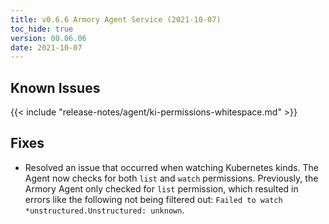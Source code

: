 ```yaml
---
title: v0.6.6 Armory Agent Service (2021-10-07)
toc_hide: true
version: 00.06.06
date: 2021-10-07
---
```


## Known Issues

{{< include "release-notes/agent/ki-permissions-whitespace.md" >}}

## Fixes
*  Resolved an issue that occurred when watching Kubernetes kinds. The Agent now checks for both `list` and `watch` permissions. Previously, the Armory Agent only checked for `list` permission, which resulted in errors like the following not being filtered out: `Failed to watch *unstructured.Unstructured: unknown`.
